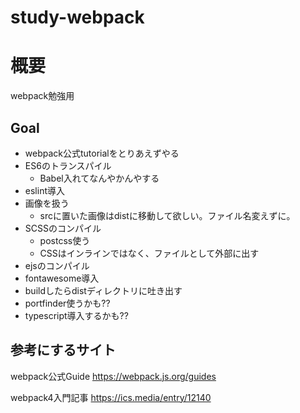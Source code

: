 # study-webpack
# 概要
webpack勉強用

## Goal
- webpack公式tutorialをとりあえずやる
- ES6のトランスパイル
    - Babel入れてなんやかんやする
- eslint導入
- 画像を扱う
    - srcに置いた画像はdistに移動して欲しい。ファイル名変えずに。
- SCSSのコンパイル
    - postcss使う
    - CSSはインラインではなく、ファイルとして外部に出す
- ejsのコンパイル
- fontawesome導入
- buildしたらdistディレクトリに吐き出す
- portfinder使うかも??
- typescript導入するかも??

## 参考にするサイト
webpack公式Guide
https://webpack.js.org/guides

webpack4入門記事
https://ics.media/entry/12140
